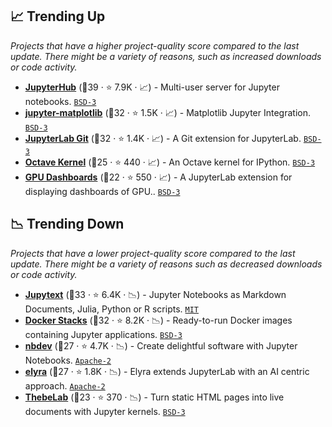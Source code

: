 ## 📈 Trending Up

_Projects that have a higher project-quality score compared to the last update. There might be a variety of reasons, such as increased downloads or code activity._

- <b><a href="https://github.com/jupyterhub/jupyterhub">JupyterHub</a></b> (🥇39 ·  ⭐ 7.9K · 📈) - Multi-user server for Jupyter notebooks. <code><a href="http://bit.ly/3aKzpTv">BSD-3</a></code>
- <b><a href="https://github.com/matplotlib/ipympl">jupyter-matplotlib</a></b> (🥈32 ·  ⭐ 1.5K · 📈) - Matplotlib Jupyter Integration. <code><a href="http://bit.ly/3aKzpTv">BSD-3</a></code>
- <b><a href="https://github.com/jupyterlab/jupyterlab-git">JupyterLab Git</a></b> (🥇32 ·  ⭐ 1.4K · 📈) - A Git extension for JupyterLab. <code><a href="http://bit.ly/3aKzpTv">BSD-3</a></code>
- <b><a href="https://github.com/Calysto/octave_kernel">Octave Kernel</a></b> (🥈25 ·  ⭐ 440 · 📈) - An Octave kernel for IPython. <code><a href="http://bit.ly/3aKzpTv">BSD-3</a></code>
- <b><a href="https://github.com/rapidsai/jupyterlab-nvdashboard">GPU Dashboards</a></b> (🥈22 ·  ⭐ 550 · 📈) - A JupyterLab extension for displaying dashboards of GPU.. <code><a href="http://bit.ly/3aKzpTv">BSD-3</a></code>

## 📉 Trending Down

_Projects that have a lower project-quality score compared to the last update. There might be a variety of reasons such as decreased downloads or code activity._

- <b><a href="https://github.com/mwouts/jupytext">Jupytext</a></b> (🥇33 ·  ⭐ 6.4K · 📉) - Jupyter Notebooks as Markdown Documents, Julia, Python or R scripts. <code><a href="http://bit.ly/34MBwT8">MIT</a></code>
- <b><a href="https://github.com/jupyter/docker-stacks">Docker Stacks</a></b> (🥈32 ·  ⭐ 8.2K · 📉) - Ready-to-run Docker images containing Jupyter applications. <code><a href="http://bit.ly/3aKzpTv">BSD-3</a></code>
- <b><a href="https://github.com/fastai/nbdev">nbdev</a></b> (🥈27 ·  ⭐ 4.7K · 📉) - Create delightful software with Jupyter Notebooks. <code><a href="http://bit.ly/3nYMfla">Apache-2</a></code>
- <b><a href="https://github.com/elyra-ai/elyra">elyra</a></b> (🥇27 ·  ⭐ 1.8K · 📉) - Elyra extends JupyterLab with an AI centric approach. <code><a href="http://bit.ly/3nYMfla">Apache-2</a></code>
- <b><a href="https://github.com/executablebooks/thebe">ThebeLab</a></b> (🥉23 ·  ⭐ 370 · 📉) - Turn static HTML pages into live documents with Jupyter kernels. <code><a href="http://bit.ly/3aKzpTv">BSD-3</a></code>

